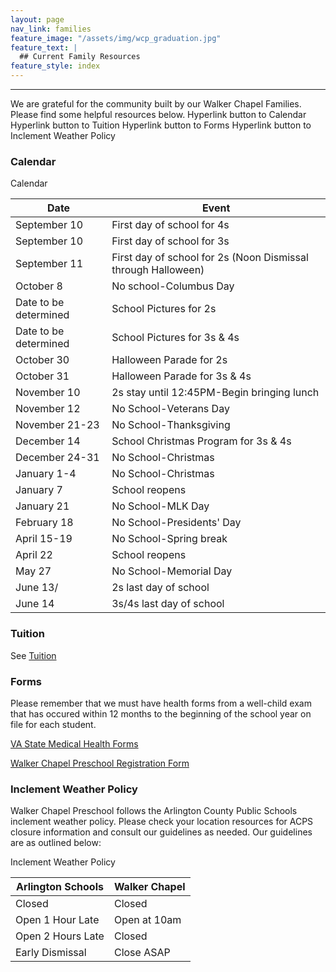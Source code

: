 ```yaml
---
layout: page
nav_link: families
feature_image: "/assets/img/wcp_graduation.jpg"
feature_text: |
  ## Current Family Resources
feature_style: index
---
```


---

We are grateful for the community built by our Walker Chapel Families.  Please find some helpful resources below.
Hyperlink button to Calendar
Hyperlink button to Tuition
Hyperlink button to Forms
Hyperlink button to Inclement Weather Policy

### Calendar

<div class="table-tuition" markdown="1">
<div class="table-header">Calendar</div>

| Date | Event |
|---|---|
|September 10|First day of school for 4s|
|September 10|First day of school for 3s|
|September 11|First day of school for 2s (Noon Dismissal through Halloween)|
|October 8|No school-Columbus Day|
|Date to be determined|School Pictures for 2s|
|Date to be determined|School Pictures for 3s & 4s|
|October 30|Halloween Parade for 2s|
|October 31|Halloween Parade for 3s & 4s|
|November 10|2s stay until 12:45PM-Begin bringing lunch|
|November 12|No School-Veterans Day|
|November 21-23|No School-Thanksgiving|
|December 14|School Christmas Program for 3s & 4s|
|December 24-31|No School-Christmas|
|January 1-4|No School-Christmas|
|January 7|School reopens|
|January 21|No School-MLK Day|
|February 18|No School-Presidents' Day|
|April 15-19|No School-Spring break|
|April 22|School reopens|
|May 27|No School-Memorial Day|
|June 13/|2s last day of school|
|June 14|3s/4s last day of school|

</div>

### Tuition

See [Tuition](/tuition.html)

### Forms

Please remember that we must have health forms from a well-child exam that has occured within 12 months to the beginning of the school year on file for each student.

[VA State Medical Health Forms](http://www.doe.virginia.gov/support/health_medical/school_entrance_form/school_entrance_form.pdf)

[Walker Chapel Preschool Registration Form](http://www.walkerchapel.org/Portals/67/docs/Preschool/Application_Wait_List_Form.pdf?ver=2018-01-02-151023-563)

### Inclement Weather Policy

Walker Chapel Preschool follows the Arlington County Public Schools inclement weather policy.  Please check your location resources for ACPS closure information and consult our guidelines as needed.  Our guidelines are as outlined below:

<div class="table-tuition" markdown="1">
<div class="table-header">Inclement Weather Policy</div>

| Arlington Schools | Walker Chapel |
|---|---|
| Closed | Closed |
| Open 1 Hour Late | Open at 10am |
| Open 2 Hours Late | Closed |
| Early Dismissal | Close ASAP |

</div>